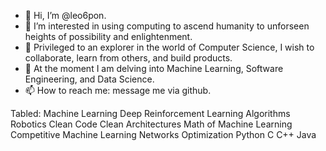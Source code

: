 - 👋 Hi, I’m @leo6pon.
- 👀 I’m interested in using computing to ascend humanity to unforseen heights of possibility and enlightenment.
- 🌱 Privileged to an explorer in the world of Computer Science, I wish to collaborate, learn from others, and build products. 
- 💞️ At the moment I am delving into Machine Learning, Software Engineering, and Data Science.
- 📫 How to reach me: message me via github.

<!---
leo6pon/leo6pon is a ✨ special ✨ repository because its `README.md` (this file) appears on your GitHub profile.
You can click the Preview link to take a look at your changes.
--->


Tabled:
Machine Learning
Deep Reinforcement Learning
Algorithms
Robotics
Clean Code
Clean Architectures
Math of Machine Learning
Competitive Machine Learning
Networks
Optimization
Python
C
C++
Java
